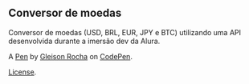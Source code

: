 Conversor de moedas
-------------------
Conversor de moedas (USD, BRL, EUR, JPY e BTC) utilizando uma API desenvolvida durante a imersão dev da Alura.

A [Pen](https://codepen.io/glucasmr/pen/vYZqbrK) by [Gleison Rocha](https://codepen.io/glucasmr) on [CodePen](https://codepen.io).

[License](https://codepen.io/glucasmr/pen/vYZqbrK/license).
